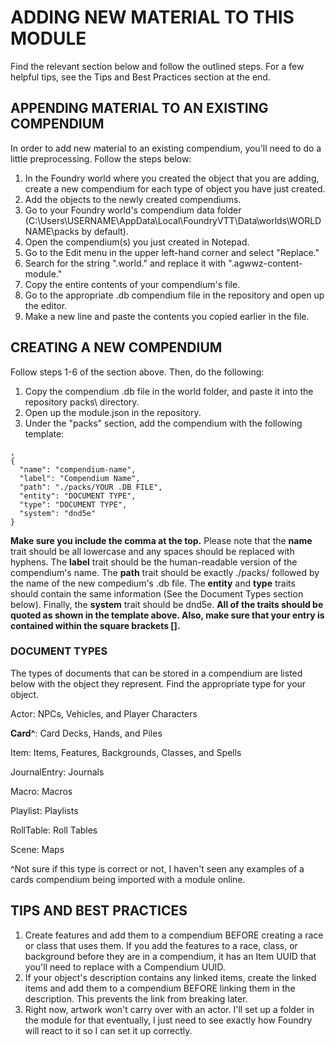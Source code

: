 # ADDING NEW MATERIAL TO THIS MODULE
Find the relevant section below and follow the outlined steps. For a few helpful tips, see the Tips and Best Practices section at the end.

## APPENDING MATERIAL TO AN EXISTING COMPENDIUM
In order to add new material to an existing compendium, you'll need to do a little preprocessing. Follow the steps below:

1. In the Foundry world where you created the object that you are adding, create a new compendium for each type of object you have just created.
2. Add the objects to the newly created compendiums.
3. Go to your Foundry world's compendium data folder (C:\Users\USERNAME\AppData\Local\FoundryVTT\Data\worlds\WORLDNAME\packs by default).
4. Open the compendium(s) you just created in Notepad.
5. Go to the Edit menu in the upper left-hand corner and select "Replace."
6. Search for the string ".world." and replace it with ".agwwz-content-module."
7. Copy the entire contents of your compendium's file.
8. Go to the appropriate .db compendium file in the repository and open up the editor.
9. Make a new line and paste the contents you copied earlier in the file.

## CREATING A NEW COMPENDIUM
Follow steps 1-6 of the section above. Then, do the following:

1. Copy the compendium .db file in the world folder, and paste it into the repository packs\ directory.
2. Open up the module.json in the repository.
3. Under the "packs" section, add the compendium with the following template: 

```
,
{
  "name": "compendium-name",
  "label": "Compendium Name", 
  "path": "./packs/YOUR .DB FILE",
  "entity": "DOCUMENT TYPE",
  "type": "DOCUMENT TYPE",
  "system": "dnd5e" 
}
```

**Make sure you include the comma at the top.** Please note that the **name** trait should be all lowercase and any spaces should be replaced with hyphens. 
The **label** trait should be the human-readable version of the compendium's name. The **path** trait should be exactly ./packs/ followed by the name of the new
compedium's .db file. The **entity** and **type** traits should contain the same information (See the Document Types section below). Finally, the **system** trait
should be dnd5e. **All of the traits should be quoted as shown in the template above. Also, make sure that your entry is contained within the square brackets [].**

### DOCUMENT TYPES
The types of documents that can be stored in a compendium are listed below with the object they represent. Find the appropriate type for your object.

Actor: NPCs, Vehicles, and Player Characters

**Card^**: Card Decks, Hands, and Piles

Item: Items, Features, Backgrounds, Classes, and Spells

JournalEntry: Journals

Macro: Macros

Playlist: Playlists

RollTable: Roll Tables

Scene: Maps

^Not sure if this type is correct or not, I haven't seen any examples of a cards compendium being imported with a module online.

## TIPS AND BEST PRACTICES
1. Create features and add them to a compendium BEFORE creating a race or class that uses them. If you add the features to a race, class, or background before they
are in a compendium, it has an Item UUID that you'll need to replace with a Compendium UUID.
2. If your object's description contains any linked items, create the linked items and add them to a compendium BEFORE linking them in the description.
This prevents the link from breaking later.
3. Right now, artwork won't carry over with an actor. I'll set up a folder in the module for that eventually, I just need to see exactly how Foundry will react to it
so I can set it up correctly.
